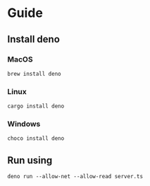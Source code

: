 # Guide

## Install deno

### MacOS

`brew install deno`

### Linux

`cargo install deno`

### Windows

`choco install deno`

## Run using

`deno run --allow-net --allow-read server.ts`
